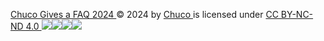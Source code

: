 [Chuco Gives a FAQ 2024 ](https://github.com/team-chuco/chuco-gives-a-faq-2024)© 2024 by [Chuco ](https://chuco.com/)is licensed under [CC BY-NC-ND 4.0 ![](https://chooser-beta.creativecommons.org/img/cc-logo.f0ab4ebe.svg)![](https://chooser-beta.creativecommons.org/img/cc-by.21b728bb.svg)![](https://chooser-beta.creativecommons.org/img/cc-nc.218f18fc.svg)![](https://chooser-beta.creativecommons.org/img/cc-nd.de89fdeb.svg)](https://creativecommons.org/licenses/by-nc-nd/4.0/?ref=chooser-v1)
